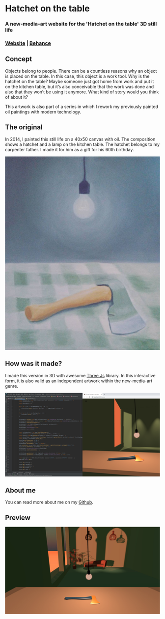 # Hatchet on the table

### A new-media-art website for the 'Hatchet on the table' 3D still life
### [Website](https://hatchetonthetable.com) | [Behance](https://www.behance.net/gallery/128515397/Hatchet-on-the-table)

## Concept

Objects belong to people. There can be a countless reasons why an object is placed on the table. In this case, this object is a work tool. Why is the hatchet on the table? Maybe someone just got home from work and put it on the kitchen table, but it’s also conceivable that the work was done and also that they won’t be using it anymore. What kind of story would you think of about it?

This artwork is also part of a series in which I rework my previously painted oil paintings with modern technology.

## The original

In 2014, I painted this still life on a 40x50 canvas with oil. The composition shows a hatchet and a lamp on the kitchen table. The hatchet belongs to my carpenter father. I made it for him as a gift for his 60th birthday.

![The original](https://raw.githubusercontent.com/C4RC0/hatchet-on-the-table/master/packages/hatchet-on-the-table/src/common/components/Concept/photo.jpg)

## How was it made?

I made this version in 3D with awesome [Three Js](https://github.com/mrdoob/three.js) library. In this interactive form, it is also valid as an independent artwork within the new-media-art genre.

![How was it made](https://raw.githubusercontent.com/C4RC0/hatchet-on-the-table/master/packages/hatchet-on-the-table/src/common/components/Concept/how-was-it-made.jpg)

## About me

You can read more about me on my [Github](https://github.com/C4RC0).

## Preview

![Default](https://raw.githubusercontent.com/C4RC0/hatchet-on-the-table/master/packages/hatchet-on-the-table/src/common/components/Concept/preview-1920x1080.jpg)
